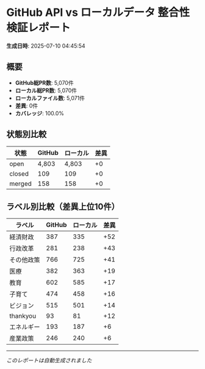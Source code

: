 # GitHub API vs ローカルデータ 整合性検証レポート

**生成日時**: 2025-07-10 04:45:54

## 概要

- **GitHub総PR数**: 5,070件
- **ローカル総PR数**: 5,070件
- **ローカルファイル数**: 5,071件
- **差異**: 0件
- **カバレッジ**: 100.0%

## 状態別比較

| 状態 | GitHub | ローカル | 差異 |
|------|--------|----------|------|
| open | 4,803 | 4,803 | +0 |
| closed | 109 | 109 | +0 |
| merged | 158 | 158 | +0 |

## ラベル別比較（差異上位10件）

| ラベル | GitHub | ローカル | 差異 |
|--------|--------|----------|------|
| 経済財政 | 387 | 335 | +52 |
| 行政改革 | 281 | 238 | +43 |
| その他政策 | 766 | 725 | +41 |
| 医療 | 382 | 363 | +19 |
| 教育 | 602 | 585 | +17 |
| 子育て | 474 | 458 | +16 |
| ビジョン | 515 | 501 | +14 |
| thankyou | 93 | 81 | +12 |
| エネルギー | 193 | 187 | +6 |
| 産業政策 | 246 | 240 | +6 |

---
*このレポートは自動生成されました*